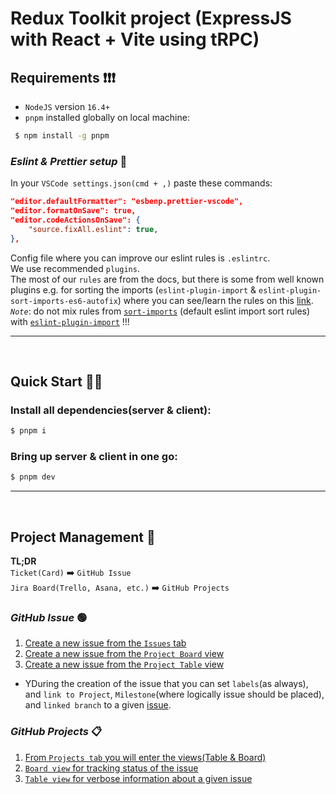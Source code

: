 # Redux Toolkit project (ExpressJS with React + Vite using tRPC)

## **Requirements** ❗❗❗

- `NodeJS` version `16.4+`
- `pnpm` installed globally on local machine:

```bash
 $ npm install -g pnpm
```

### _Eslint & Prettier setup_ 👀

In your `VSCode settings.json(cmd + ,)` paste these commands:

```json
"editor.defaultFormatter": "esbenp.prettier-vscode",
"editor.formatOnSave": true,
"editor.codeActionsOnSave": {
    "source.fixAll.eslint": true,
},
```

Config file where you can improve our eslint rules is `.eslintrc`.\
We use recommended `plugins`.\
The most of our `rules` are from the docs, but there is some from well known plugins e.g. for sorting the imports (`eslint-plugin-import` & `eslint-plugin-sort-imports-es6-autofix`) where you can see/learn the rules on this [link](https://github.com/import-js/eslint-plugin-import/blob/main/docs/rules/order.md).
_`Note`_: do not mix rules from [`sort-imports`](https://eslint.org/docs/latest/rules/sort-imports#membersyntaxsortorder) (default eslint import sort rules) with [`eslint-plugin-import`](https://github.com/import-js/eslint-plugin-import/blob/main/docs/rules/order.md) !!!

---

<br/>

## **Quick Start** 🏃‍♂️

### Install all dependencies(server & client):

```bash
$ pnpm i
```

### Bring up server & client in one go:

```bash
$ pnpm dev
```

---

<br/>

## **Project Management** 📝

**TL;DR**\
`Ticket(Card)` ➡️ `GitHub Issue` \
`Jira Board(Trello, Asana, etc.)` ➡️ `GitHub Projects`

### _GitHub Issue_ 🟢

1.  [Create a new issue from the `Issues` tab](https://user-images.githubusercontent.com/16420201/229608438-97067ad7-a728-4496-822a-aea987c4dc73.png)
2.  [Create a new issue from the `Project Board` view](https://user-images.githubusercontent.com/16420201/229608963-f95bebc0-e702-44c0-ac80-bf787e917b6a.png)
3.  [Create a new issue from the `Project Table` view](https://user-images.githubusercontent.com/16420201/229609106-ba8051f8-eebf-4ad9-973c-af5418a0ebb2.png)

- YDuring the creation of the issue that you can set `labels`(as always), and `link to Project`, `Milestone`(where logically issue should be placed), and `linked branch` to a given [issue](https://user-images.githubusercontent.com/16420201/229610036-69392269-4332-4d37-83e9-c577b876287f.png).

### _GitHub Projects_ 📋

1. [From `Projects tab` you will enter the views(Table & Board)](https://user-images.githubusercontent.com/16420201/230123848-2abc5eef-27fc-4e02-948c-80c0c5927ee7.png)
2. [`Board view` for tracking status of the issue](https://user-images.githubusercontent.com/16420201/230124171-8a7235f5-72e3-40e8-bd44-dccb3965d917.png)
3. [`Table view` for verbose information about a given issue](https://user-images.githubusercontent.com/16420201/230124739-c3a863b5-975e-4d97-8fb9-28fdbe91f635.png)
